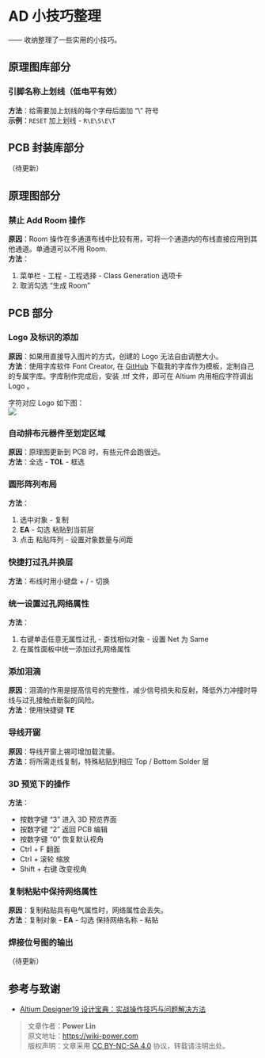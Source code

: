 
# AD 小技巧整理

—— 收纳整理了一些实用的小技巧。

## 原理图库部分
### 引脚名称上划线（低电平有效）
**方法**：给需要加上划线的每个字母后面加 “\” 符号  
**示例**：`RESET` 加上划线 - `R\E\S\E\T`

## PCB 封装库部分

（待更新）

## 原理图部分

### 禁止 Add Room 操作
**原因**：Room 操作在多通道布线中比较有用，可将一个通道内的布线直接应用到其他通道。单通道可以不用 Room.  
**方法**：
1. 菜单栏 - 工程 - 工程选择 - Class Generation 选项卡
2. 取消勾选 “生成 Room”

## PCB 部分

### Logo 及标识的添加

**原因**：如果用直接导入图片的方式，创建的 Logo 无法自由调整大小。  
**方法**：使用字库软件 Font Creator, 在 [GitHub](https://github.com/linyuxuanlin/Modularity_of_Functional_Circuit/tree/master/%E4%B8%93%E7%94%A8%E5%AD%97%E4%BD%93) 下载我的字库作为模板，定制自己的专属字库。字库制作完成后，安装 .ttf 文件，即可在 Altium 内用相应字符调出 Logo 。

字符对应 Logo 如下图：  
![](https://wiki-media-1253965369.cos.ap-guangzhou.myqcloud.com/img/20200207200606.png)

### 自动排布元器件至划定区域
**原因**：原理图更新到 PCB 时，有些元件会跑很远。  
**方法**：全选 - **TOL** - 框选

### 圆形阵列布局
**方法**：
1. 选中对象 - 复制
2. **EA** - 勾选 粘贴到当前层
3. 点击 粘贴阵列 - 设置对象数量与间距

### 快捷打过孔并换层
**方法**：布线时用小键盘 + / - 切换

### 统一设置过孔网络属性
**方法**：
1. 右键单击任意无属性过孔 - 查找相似对象 - 设置 Net 为 Same
2. 在属性面板中统一添加过孔网络属性

### 添加泪滴
**原因**：泪滴的作用是提高信号的完整性，减少信号损失和反射，降低外力冲撞时导线与过孔接触点断裂的风险。  
**方法**：使用快捷键 **TE**

### 导线开窗
**原因**：导线开窗上锡可增加载流量。  
**方法**：将所需走线复制，特殊粘贴到相应 Top / Bottom Solder 层

### 3D 预览下的操作
**方法**：
* 按数字键 “3” 进入 3D 预览界面
* 按数字键 “2” 返回 PCB 编辑
* 按数字键 “0” 恢复默认视角
* Ctrl + F 翻面
* Ctrl + 滚轮 缩放
* Shift + 右键 改变视角

### 复制粘贴中保持网络属性
**原因**：复制粘贴具有电气属性时，网络属性会丢失。  
**方法**：复制对象 - **EA** - 勾选 保持网络名称 - 粘贴

### 焊接位号图的输出
（待更新）

## 参考与致谢
* [Altium Designer19 设计宝典：实战操作技巧与问题解决方法](https://item.jd.com/12756518.html)

> 文章作者：**Power Lin**  
> 原文地址：<https://wiki-power.com>  
> 版权声明：文章采用 [CC BY-NC-SA 4.0](https://creativecommons.org/licenses/by/4.0/deed.zh) 协议，转载请注明出处。